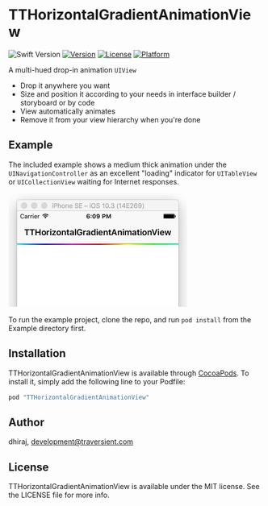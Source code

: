 # TTHorizontalGradientAnimationView

![Swift Version](https://img.shields.io/badge/swift-3.0-orange.svg)
[![Version](https://img.shields.io/cocoapods/v/TTHorizontalGradientAnimationView.svg?style=flat)](http://cocoapods.org/pods/TTHorizontalGradientAnimationView)
[![License](https://img.shields.io/cocoapods/l/TTHorizontalGradientAnimationView.svg?style=flat)](http://cocoapods.org/pods/TTHorizontalGradientAnimationView)
[![Platform](https://img.shields.io/cocoapods/p/TTHorizontalGradientAnimationView.svg?style=flat)](http://cocoapods.org/pods/TTHorizontalGradientAnimationView)

A multi-hued drop-in animation `UIView`
* Drop it anywhere you want
* Size and position it according to your needs in interface builder / storyboard or by code
* View automatically animates
* Remove it from your view hierarchy when you're done



## Example

The included example shows a medium thick animation under the `UINavigationController` as an excellent "loading" indicator for `UITableView` or `UICollectionView` waiting for Internet responses.

![Screenshot of TTHorizontalGradientAnimationView in action](https://raw.githubusercontent.com/dhiraj/TTHorizontalGradientAnimationView/develop/Screenshots/TTHorizontalGradientAnimationView.gif)

To run the example project, clone the repo, and run `pod install` from the Example directory first.


## Installation

TTHorizontalGradientAnimationView is available through [CocoaPods](http://cocoapods.org). To install
it, simply add the following line to your Podfile:

```ruby
pod "TTHorizontalGradientAnimationView"
```

## Author

dhiraj, development@traversient.com

## License

TTHorizontalGradientAnimationView is available under the MIT license. See the LICENSE file for more info.
